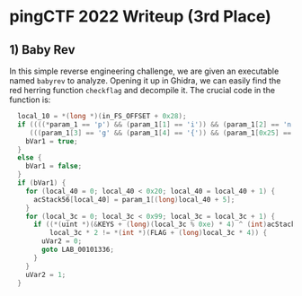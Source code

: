 # pingCTF 2022 Writeup (3rd Place)
## 1) Baby Rev
In this simple reverse engineering challenge, we are given an executable named ```babyrev``` to analyze. Opening it up in Ghidra, we can easily find the red herring function ```checkflag``` and decompile it. The crucial code in the function is:
```C
  local_10 = *(long *)(in_FS_OFFSET + 0x28);
  if ((((*param_1 == 'p') && (param_1[1] == 'i')) && (param_1[2] == 'n')) &&
     (((param_1[3] == 'g' && (param_1[4] == '{')) && (param_1[0x25] == '}')))) {
    bVar1 = true;
  }
  else {
    bVar1 = false;
  }
  if (bVar1) {
    for (local_40 = 0; local_40 < 0x20; local_40 = local_40 + 1) {
      acStack56[local_40] = param_1[(long)local_40 + 5];
    }
    for (local_3c = 0; local_3c < 0x99; local_3c = local_3c + 1) {
      if ((*(uint *)(&KEYS + (long)(local_3c % 0xe) * 4) ^ (int)acStack56[local_3c % 0x1f]) * 4 +
          local_3c * 2 != *(int *)(FLAG + (long)local_3c * 4)) {
        uVar2 = 0;
        goto LAB_00101336;
      }
    }
    uVar2 = 1;
  }
  ```

